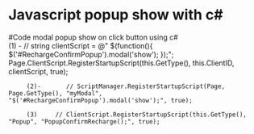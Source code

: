 # Javascript popup show with c#

#Code
modal popup show on click button using c#  
(1) - 
// string clientScript = @"
                $(function(){
                          $('#RechargeConfirmPopup').modal('show');
                    });";
                Page.ClientScript.RegisterStartupScript(this.GetType(), this.ClientID, clientScript, true);
                
                
         (2)-       // ScriptManager.RegisterStartupScript(Page, Page.GetType(), "myModal", "$('#RechargeConfirmPopup').modal('show');", true);
                
         (3)     // ClientScript.RegisterStartupScript(this.GetType(), "Popup", "PopupConfirmRecharge();", true);

